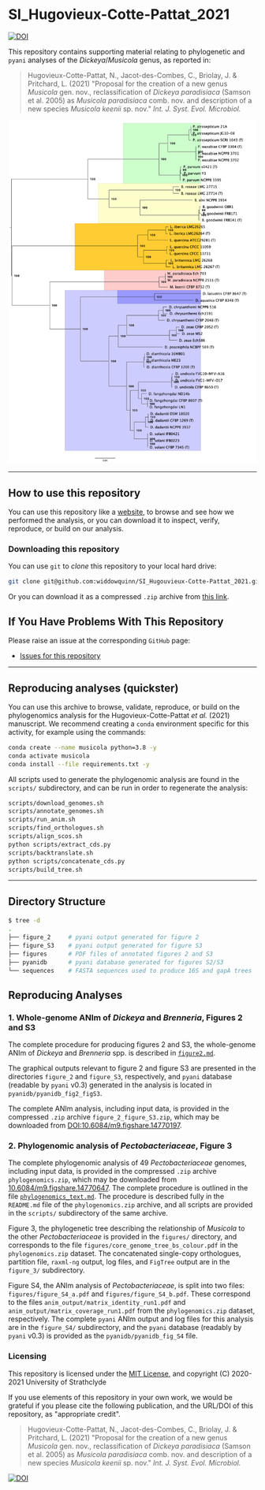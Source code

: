 # SI_Hugovieux-Cotte-Pattat_2021

[![DOI](https://zenodo.org/badge/DOI/10.5281/zenodo.4546299.svg)](https://doi.org/10.5281/zenodo.4546299)

This repository contains supporting material relating to phylogenetic and `pyani` analyses of the *Dickeya*/*Musicola* genus, as reported in:

> Hugovieux-Cotte-Pattat, N., Jacot-des-Combes, C., Briolay, J. & Pritchard, L. (2021) "Proposal for the creation of a new genus *Musicola* gen. nov., reclassification of *Dickeya paradisiaca* (Samson et al. 2005) as *Musicola paradisiaca* comb. nov. and description of a new species *Musicola keenii* sp. nov." *Int. J. Syst. Evol. Microbiol.*

![Phylogenomic tree of *Pectobacteriaceae* showing placement of *Musicola*](./figures/figure_3.png)

------------------------------------------
## How to use this repository

You can use this repository like a [website](https://widdowquinn.github.io/SI_Hugouvieux-Cotte-Pattat_2021/), to browse and see how we performed the analysis, or you can download it to inspect, verify, reproduce, or build on our analysis.

### Downloading this repository

You can use `git` to *clone* this repository to your local hard drive:

```bash
git clone git@github.com:widdowquinn/SI_Hugouvieux-Cotte-Pattat_2021.git
```

Or you can download it as a compressed `.zip` archive from [this link](https://github.com/widdowquinn/SI_Hugouvieux-Cotte-Pattat_2021/archive/refs/heads/main.zip).

## If You Have Problems With This Repository

Please raise an issue at the corresponding `GitHub` page:

- [Issues for this repository](https://github.com/widdowquinn/SI_Hugouvieux-Cotte-Pattat_2021/issues)

-------------------------------

## Reproducing analyses (quickster)

You can use this archive to browse, validate, reproduce, or build on the phylogenomics analysis for the Hugovieux-Cotte-Pattat *et al.* (2021) manuscript. We recommend creating a `conda` environment specific for this activity, for example using the commands:

```bash
conda create --name musicola python=3.8 -y
conda activate musicola
conda install --file requirements.txt -y
```

All scripts used to generate the phylogenomic analysis are found in the `scripts/` subdirectory, and can be run in order to regenerate the analysis:

```bash
scripts/download_genomes.sh
scripts/annotate_genomes.sh
scripts/run_anim.sh
scripts/find_orthologues.sh
scripts/align_scos.sh
python scripts/extract_cds.py
scripts/backtranslate.sh
python scripts/concatenate_cds.py
scripts/build_tree.sh
```


---------------------------------------------

## Directory Structure

```bash
$ tree -d
.
├── figure_2     # pyani output generated for figure 2
├── figure_S3    # pyani output generated for figure S3
├── figures      # PDF files of annotated figures 2 and S3
├── pyanidb      # pyani database generated for figures S2/S3
└── sequences    # FASTA sequences used to produce 16S and gapA trees
```

## Reproducing Analyses

### 1. Whole-genome ANIm of *Dickeya* and *Brenneria*, Figures 2 and S3

The complete procedure for producing figures 2 and S3, the whole-genome ANIm of *Dickeya* and *Brenneria* spp. is described in [`figure2.md`](./figure2.md).

The graphical outputs relevant to figure 2 and figure S3 are presented in the directories `figure_2` and `figure_S3`, respectively, and `pyani` database (readable by `pyani` v0.3) generated in the analysis is located in `pyanidb/pyanidb_fig2_figS3`.

The complete ANIm analysis, including input data, is provided in the compressed `.zip` archive `figure_2_figure_S3.zip`, which may be downloaded from [DOI:10.6084/m9.figshare.14770197](https://doi.org/10.6084/m9.figshare.14770197).

### 2. Phylogenomic analysis of *Pectobacteriaceae*, Figure 3

The complete phylogenomic analysis of 49 *Pectobacteriaceae* genomes, including input data, is provided in the compressed `.zip` archive `phylogenomics.zip`, which may be downloaded from [10.6084/m9.figshare.14770647](https://doi.org/10.6084/m9.figshare.14770647). The complete procedure is outlined in the file [`phylogenomics_text.md`](./phylogenomics_text.md). The procedure is described fully in the `README.md` file of the `phylogenomics.zip` archive, and all scripts are provided in the `scripts/` subdirectory of the same archive.

Figure 3, the phylogenetic tree describing the relationship of *Musicola* to the other *Pectobacteriaceae* is provided in the `figures/` directory, and corresponds to the file `figures/core_genome_tree_bs_colour.pdf` in the `phylogenomics.zip` dataset. The concatenated single-copy orthologues, partition file, `raxml-ng` output, log files, and `FigTree` output are in the `figure_3/` subdirectory.

Figure S4, the ANIm analysis of *Pectobacteriaceae*, is split into two files: `figures/figure_S4_a.pdf` and `figures/figure_S4_b.pdf`. These correspond to the files `anim_output/matrix_identity_run1.pdf` and `anim_output/matrix_coverage_run1.pdf` from the `phylogenomics.zip` dataset, respectively. The complete `pyani` ANIm output and log files for this analysis are in the `figure_S4/` subdirectory, and the `pyani` database (readably by `pyani` v0.3) is provided as the `pyanidb/pyanidb_fig_S4` file.


### Licensing

This repository is licensed under the [MIT License](./LICENSE), and copyright (C) 2020-2021 University of Strathclyde

If you use elements of this repository in your own work, we would be grateful if you please cite the following publication, and the URL/DOI of this repository, as "appropriate credit".

> Hugovieux-Cotte-Pattat, N., Jacot-des-Combes, C., Briolay, J. & Pritchard, L. (2021) "Proposal for the creation of a new genus *Musicola* gen. nov., reclassification of *Dickeya paradisiaca* (Samson et al. 2005) as *Musicola paradisiaca* comb. nov. and description of a new species *Musicola keenii* sp. nov." *Int. J. Syst. Evol. Microbiol.*

[![DOI](https://zenodo.org/badge/DOI/10.5281/zenodo.4546299.svg)](https://doi.org/10.5281/zenodo.4546299)
